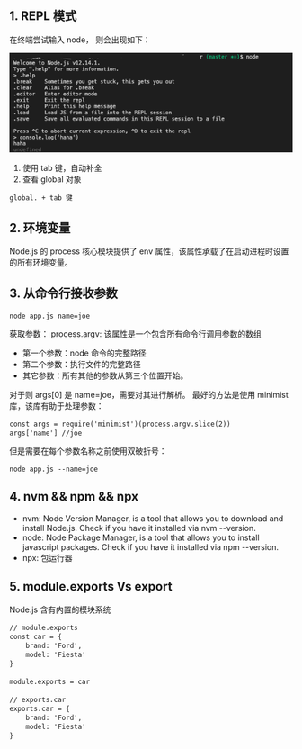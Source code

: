 ## 1. REPL 模式
在终端尝试输入 node， 则会出现如下：

<img src="./assets/REPL.png">

1. 使用 tab 键，自动补全
2. 查看 global 对象
```
global. + tab 键
```

## 2. 环境变量
Node.js 的 process 核心模块提供了 env 属性，该属性承载了在启动进程时设置的所有环境变量。

## 3. 从命令行接收参数
```
node app.js name=joe
```
获取参数：
process.argv: 该属性是一个包含所有命令行调用参数的数组

- 第一个参数：node 命令的完整路径
- 第二个参数：执行文件的完整路径
- 其它参数：所有其他的参数从第三个位置开始。

对于则 args[0] 是 name=joe，需要对其进行解析。 最好的方法是使用 minimist 库，该库有助于处理参数：
```
const args = require('minimist')(process.argv.slice(2))
args['name'] //joe
```

但是需要在每个参数名称之前使用双破折号：
```
node app.js --name=joe
```
## 4. nvm && npm && npx
- nvm: Node Version Manager,  is a tool that allows you to download and install Node.js. Check if you have it installed via nvm --version.
- node: Node Package Manager, is a tool that allows you to install javascript packages. Check if you have it installed via npm --version.
- npx: 包运行器
## 5. module.exports Vs export
Node.js 含有内置的模块系统
```
// module.exports
const car = {
    brand: 'Ford',
    model: 'Fiesta'
}

module.exports = car

// exports.car
exports.car = {
    brand: 'Ford',
    model: 'Fiesta'  
}
```